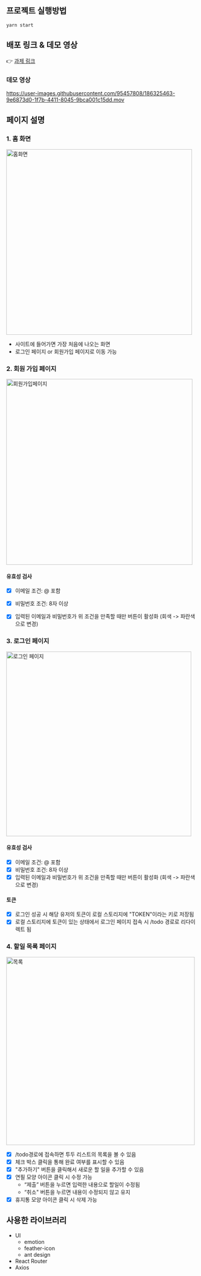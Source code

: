 ## 프로젝트 실행방법

`yarn start` 

## 배포 링크 & 데모 영상

👉 [과제 링크](https://todolist-pre-onboarding.netlify.app/)  



### 데모 영상
https://user-images.githubusercontent.com/95457808/186325463-9e6873d0-1f7b-4411-8045-9bca001c15dd.mov


## 페이지 설명

### 1. 홈 화면
<img width="492" alt="홈화면" src="https://user-images.githubusercontent.com/95457808/186326209-17903f3b-00e9-4ac5-b750-688a88a7374a.png">

- 사이트에 들어가면 가장 처음에 나오는 화면
- 로그인 페이지 or 회원가입 페이지로 이동 가능

### 2. 회원 가입 페이지
<img width="493" alt="회원가입페이지" src="https://user-images.githubusercontent.com/95457808/186326208-58d1dde4-31d2-44b8-b0f5-f3c97a59147b.png">

#### 유효성 검사
- [x] 이메일 조건: @ 포함
- [x] 비밀번호 조건: 8자 이상
- [x] 입력된 이메일과 비밀번호가 위 조건을 만족할 때만 버튼이 활성화 (회색 -> 파란색으로 변경)


### 3. 로그인 페이지
<img width="490" alt="로그인 페이지" src="https://user-images.githubusercontent.com/95457808/186326205-ccf76e7f-89e7-4de1-8a2f-61187443d5ba.png">

#### 유효성 검사
- [x] 이메일 조건: @ 포함
- [x] 비밀번호 조건: 8자 이상
- [x] 입력된 이메일과 비밀번호가 위 조건을 만족할 때만 버튼이 활성화 (회색 -> 파란색으로 변경)

#### 토큰
- [x] 로그인 성공 시 해당 유저의 토큰이 로컬 스토리지에 "TOKEN"이라는 키로 저장됨
- [x] 로컬 스토리지에 토큰이 있는 상태에서 로그인 페이지 접속 시 /todo 경로로 리다이렉트 됨

### 4. 할일 목록 페이지
<img width="499" alt="목록" src="https://user-images.githubusercontent.com/95457808/186326210-92faef2f-7d2d-4a88-b8c6-51d59c39dce2.png">

- [x] /todo경로에 접속하면 투두 리스트의 목록을 볼 수 있음
- [x] 체크 박스 클릭을 통해 완료 여부를 표시할 수 있음
- [x] "추가하기" 버튼을 클릭해서 새로운 할 일을 추가할 수 있음
- [x] 연필 모양 아이콘 클릭 시 수정 가능 
    - “제출” 버튼을 누르면 입력한 내용으로 할일이 수정됨
    - “취소" 버튼을 누르면 내용이 수정되지 않고 유지
- [x] 휴지통 모양 아이콘 클릭 시 삭제 가능 

## 사용한 라이브러리

- UI
    - emotion
    - feather-icon
    - ant design
- React Router
- Axios
